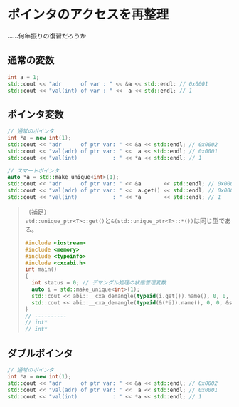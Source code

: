 # ポインタのアクセスを再整理

……何年振りの復習だろうか

## 通常の変数

```c++
int a = 1;
std::cout << "adr      of var : " << &a << std::endl: // 0x0001
std::cout << "val(int) of var : " <<  a << std::endl; // 1
```

## ポインタ変数

```c++
// 通常のポインタ
int *a = new int(1);
std::cout << "adr      of ptr var: " << &a << std::endl; // 0x0002
std::cout << "val(adr) of ptr var: " <<  a << std::endl; // 0x0001
std::cout << "val(int)           : " << *a << std::endl; // 1

// スマートポインタ
auto *a = std::make_unique<int>(1);
std::cout << "adr      of ptr var: " << &a       << std::endl; // 0x0002
std::cout << "val(adr) of ptr var: " <<  a.get() << std::endl; // 0x0001
std::cout << "val(int)           : " << *a       << std::endl; // 1
```

> （補足）  
> `std::unique_ptr<T>::get()`と`&(std::unique_ptr<T>::*())`は同じ型である。
>
> ```c++
> #include <iostream>
> #include <memory>
> #include <typeinfo>
> #include <cxxabi.h>
> int main()
> {
>   int status = 0; // デマングル処理の状態管理変数
>   auto i = std::make_unique<int>(1);
>   std::cout << abi::__cxa_demangle(typeid(i.get()).name(), 0, 0, &status) << std::endl;
>   std::cout << abi::__cxa_demangle(typeid(&(*i)).name(), 0, 0, &status) << std::endl;
> }
> // ----------
> // int*
> // int*
>```

## ダブルポインタ

```c++
// 通常のポインタ
int *a = new int(1);
std::cout << "adr      of ptr var: " << &a << std::endl; // 0x0002
std::cout << "val(adr) of ptr var: " <<  a << std::endl; // 0x0001
std::cout << "val(int)           : " << *a << std::endl; // 1
```

